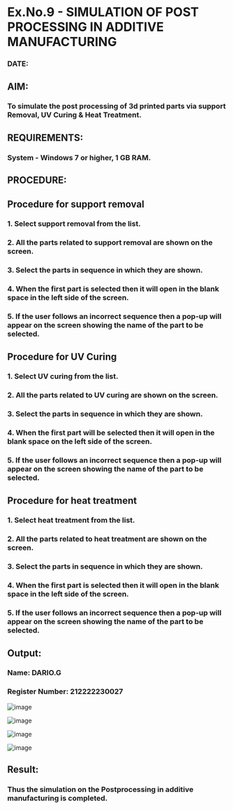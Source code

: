 # Ex.No.9 - SIMULATION OF POST PROCESSING IN ADDITIVE MANUFACTURING

### DATE: 

## AIM: 
### To simulate the post processing of 3d printed parts via support Removal, UV Curing & Heat Treatment.

## REQUIREMENTS:
### System - Windows 7 or higher, 1 GB RAM.

## PROCEDURE:

## Procedure for support removal
### 1.	Select support removal from the list.
### 2.	All the parts related to support removal are shown on the screen.
### 3.	Select the parts in sequence in which they are shown.
### 4.	When the first part is selected then it will open in the blank space in the left side of the screen.
### 5.	If the user follows an incorrect sequence then a pop-up will appear on the screen showing the name of the part to be selected.

## Procedure for UV Curing
### 1.	Select UV curing from the list.
### 2.	All the parts related to UV curing are shown on the screen.
### 3.	Select the parts in sequence in which they are shown.
### 4.	When the first part will be selected then it will open in the blank space on the left side of the screen.
### 5.	If the user follows an incorrect sequence then a pop-up will appear on the screen showing the name of the part to be selected.

## Procedure for heat treatment
### 1.	Select heat treatment from the list.
### 2.	All the parts related to heat treatment are shown on the screen.
### 3.	Select the parts in sequence in which they are shown.
### 4.	When the first part is selected then it will open in the blank space in the left side of the screen.
### 5.	If the user follows an incorrect sequence then a pop-up will appear on the screen showing the name of the part to be selected.

## Output:

### Name: DARIO.G
### Register Number: 212222230027

![image](https://github.com/DHARINIPV/Ex.No.9---SIMULATION-OF-POST--PROCESSING-IN-ADDITIVE-MANUFACTURING/assets/119400845/0c989eeb-5cf0-4246-a9fc-70bc057d1071)

![image](https://github.com/DHARINIPV/Ex.No.9---SIMULATION-OF-POST--PROCESSING-IN-ADDITIVE-MANUFACTURING/assets/119400845/cdbc659d-23f2-4335-87f3-2d8d783ec21e)

![image](https://github.com/DHARINIPV/Ex.No.9---SIMULATION-OF-POST--PROCESSING-IN-ADDITIVE-MANUFACTURING/assets/119400845/e7680830-c7fd-4d1e-8540-c70ffce8c771)

![image](https://github.com/DHARINIPV/Ex.No.9---SIMULATION-OF-POST--PROCESSING-IN-ADDITIVE-MANUFACTURING/assets/119400845/19924028-8c17-4d9e-91fc-681a9f6bfb3f)


## Result: 
### Thus the simulation on the Postprocessing in additive manufacturing is completed.
